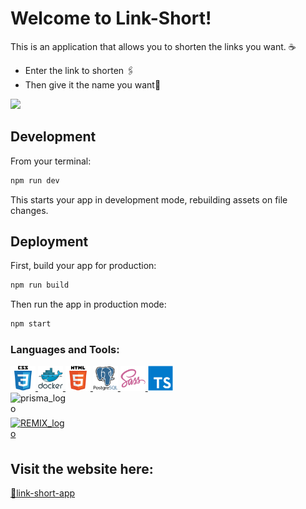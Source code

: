 # Welcome to Link-Short!
This is an application that allows you to shorten the links you want. ☕

- Enter the link to shorten 🖇️
- Then give it the name you want🔗


<img src="https://github.com/Cess4r/link-short-app/blob/master/link-shortgif.gif" height="400px" weigth="400px"/>

## Development

From your terminal:

```sh
npm run dev
```

This starts your app in development mode, rebuilding assets on file changes.

## Deployment

First, build your app for production:

```sh
npm run build
```

Then run the app in production mode:

```sh
npm start
```

<h3 align="left">Languages and Tools:</h3>
<p align="left"> <a href="https://www.w3schools.com/css/" target="_blank" rel="noreferrer"> <img src="https://raw.githubusercontent.com/devicons/devicon/master/icons/css3/css3-original-wordmark.svg" alt="css3" width="40" height="40"/> </a> <a href="https://www.docker.com/" target="_blank" rel="noreferrer"> <img src="https://raw.githubusercontent.com/devicons/devicon/master/icons/docker/docker-original-wordmark.svg" alt="docker" width="40" height="40"/> </a> <a href="https://www.w3.org/html/" target="_blank" rel="noreferrer"> <img src="https://raw.githubusercontent.com/devicons/devicon/master/icons/html5/html5-original-wordmark.svg" alt="html5" width="40" height="40"/> </a> <a href="https://www.postgresql.org" target="_blank" rel="noreferrer"> <img src="https://raw.githubusercontent.com/devicons/devicon/master/icons/postgresql/postgresql-original-wordmark.svg" alt="postgresql" width="40" height="40"/> </a> <a href="https://sass-lang.com" target="_blank" rel="noreferrer"> <img src="https://raw.githubusercontent.com/devicons/devicon/master/icons/sass/sass-original.svg" alt="sass" width="40" height="40"/> </a> <a href="https://www.typescriptlang.org/" target="_blank" rel="noreferrer"> <img src="https://raw.githubusercontent.com/devicons/devicon/master/icons/typescript/typescript-original.svg" alt="typescript" width="40" height="40"/> </a> <img src="https://website-v9.vercel.app/logo-white.svg" width="90" height="40" alt="prisma_logo" style="cursor:pointer;display:block"> <a href="https://remix.run/"><img src="https://remix.run/img/og.1.jpg" width="90" height="40" alt="REMIX_logo" style="cursor:pointer;display:block"></a></p>

## Visit the website here:
<a href="https://link-shorte.up.railway.app/">🔗link-short-app</a>

